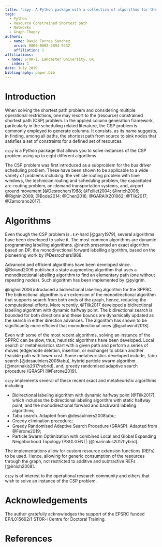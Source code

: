 ```yaml
---
title: 'cspy: A Python package with a collection of algorithms for the (Resource) Constrained Shortest Path problem'
tags:
  - Python
  - Resource Constrained Shortest path
  - Networks
  - Graph Theory
authors:
  - name: David Torres Sanchez
    orcid: 0000-0002-2894-9432
    affiliation: 1
affiliations:
 - name: STOR-i, Lancaster University, UK.
   index: 1
date: July 2019
bibliography: paper.bib
---
```


# Introduction

When solving the shortest path problem and considering multiple operational restrictions, one may resort to the (resource) constrained shortest path (CSP) problem. 
In the applied column generation framework, particularly in the scheduling related literature, the CSP problem is commonly employed to generate columns. It consists, as its name suggests, in finding, among all paths, the shortest path from source to sink nodes that satisfies a set of constraints for a defined set of resources. 

``cspy`` is a Python package that allows you to solve instances of the CSP problem using up to eight different algorithms.

The CSP problem was first introduced as a subproblem for the bus driver scheduling problem.
These have been shown to be applicable to a wide variety of problems including: the vehicle routing problem with time windows, the technician routing and scheduling problem, the capacitated arc-routing problem, on-demand transportation systems, and, airport ground movement [@Desrochers1988; @Feillet2004; @Inrich2006; @Righini2008; @Bode2014; @Chen2016; @GARAIX201062; @Tilk2017; @Zamorano2017]. 

# Algorithms

Even though the CSP problem is $\mathcal{NP}$-hard [@gary1979], several algorithms have been developed to solve it. The most common algorithms are dynamic programming labelling algorithms. 
@inrich presented an exact algorithm based on DP, the monodirectional forward labelling algorithm, based on the pioneering work by @Desrochers1988. 

Advanced and efficient algorithms have been developed since. @Boland2006 published a state augmenting algorithm that uses a monodirectional labelling algorithm to find an elementary path (one without repeating nodes). Such algorithm has been implemented by @pylgrim.

@righini2006 introduced a bidirectional labelling algorithm for the SPPRC. The bidirectional algorithm is an extension of the monodirectional algorithm that supports search from both ends of the graph, hence, reducing the computational efforts.
More recently, @Tilk2017 developed a bidirectional labelling algorithm with dynamic halfway point. The bidirectional search is bounded for both directions and these bounds are dynamically updated as the search in either direction advances. The algorithm has shown to be significantly more efficient that monodirectional ones [@gschwind2018].

Even with some of the most recent algorithms, solving an instance of the SPPRC can be slow, thus, heuristic algorithms have been developed.
Local search or metaheuristics start with a given path and perform a series of moves (edge/node deletion, insertion, or exchange) to obtain another feasible path with lower cost.
Some metaheuristics developed include, Tabu search [@desaulniers2008tabu], hybrid particle swarm algorithm [@marinakis2017hybrid], and, greedy randomised adaptive search procedure (GRASP) [@Ferone2019].

``cspy`` implements several of these recent exact and metaheuristic algorithms including:

- Bidirectional labeling algorithm with dynamic halfway point [@Tilk2017]; which includes the bidirectional labeling algorithm with static halfway point, and the monodirectional forward and backward labeling algorithms;
- Tabu search. Adapted from @desaulniers2008tabu;
- Greedy elimination procedure;
- Greedy Randomised Adaptive Search Procedure (GRASP). Adapted from @Ferone2019;
- Particle Swarm Optimization with combined Local and Global Expanding Neighborhood Topology (PSOLGENT) [@marinakis2017hybrid].

The implementations allow for custom resource extension functions (REFs) to be used. Hence, allowing for generic consumption of the resources through the graph, not restricted to additive and subtractive REFs [@irnich2008]. 

``cspy`` is of interest to the operational research community and others that wish to solve an instance of the CSP problem.

# Acknowledgements

The author gratefully acknowledges the support of the EPSRC funded EP/L015692/1 STOR-i Centre for Doctoral Training. 

# References
